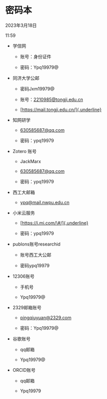 # 密码本


2023年3月18日

11:59

 

-   学信网

    -   账号：身份证件

    -   密码：Ypq19979@

-   同济大学公邮

    -   密码Jxm19979@

    -   账号：2210985@tongji.edu.cn

    -   [https://mail.tongji.edu.cn/]{.underline}

-   知网研学

    -   630585687@qq.com

    -   密码：ypq19979

-   Zotero 账号

    -   JackMarx

    -   630585687@qq.com

    -   密码：ypq19979

-   西工大邮箱

    -   ypq@mail.nwpu.edu.cn

-   小米云服务

    -   [https://i.mi.com/\#/]{.underline}

    -   密码：ypq19979

-   publons账号researchid

    -   账号西工大公邮

    -   密码ypq19979

-   12306账号

    -   手机号

    -   Ypq19979@

-   2329邮箱账号

    -   pingqiuyuan@2329.com

    -   密码：Ypq19979@

-   谷歌账号

    -   qq邮箱

    -   Ypq19979@

-   ORCID账号

    -   qq邮箱

    -   Ypq19979

>  
